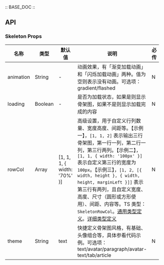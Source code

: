 :: BASE_DOC ::

## API

### Skeleton Props

名称 | 类型 | 默认值 | 说明 | 必传
-- | -- | -- | -- | --
animation | String | - | 动画效果，有「渐变加载动画」和「闪烁加载动画」两种。值为空则表示没有动画。可选项：gradient/flashed | N
loading | Boolean | - | 是否为加载状态，如果是则显示骨架图，如果不是则显示加载完成的内容 | N
rowCol | Array | [1, 1, 1, { width: '70%' }] | 高级设置，用于自定义行列数量、宽度高度、间距等。【示例一】，`[1, 1, 2]` 表示输出三行骨架图，第一行一列，第二行一列，第三行两列。【示例二】，`[1, 1, { width: '100px' }]` 表示自定义第三行的宽度为 `100px`。【示例三】，`[1, 2, [{ width, height }, { width, height, marginLeft }]]` 表示第三行有两列，且自定义宽度、高度、尺寸（圆形或方形使用）、间距、内容等。TS 类型：`SkeletonRowCol`。[通用类型定义](https://github.com/TDesignOteam/tdesign-vue/blob/develop/src/common.ts)。[详细类型定义](https://github.com/TDesignOteam/tdesign-vue/tree/develop/src/skeleton/type.ts) | N
theme | String | text | 快捷定义骨架图风格，有基础、头像组合等，具体参看代码示例。可选项：text/avatar/paragraph/avatar-text/tab/article | N
